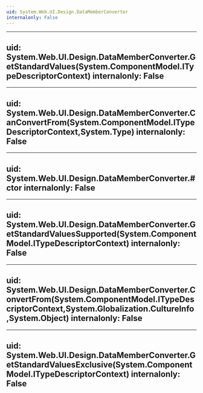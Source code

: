 ```yaml
---
uid: System.Web.UI.Design.DataMemberConverter
internalonly: False
---
```


---
uid: System.Web.UI.Design.DataMemberConverter.GetStandardValues(System.ComponentModel.ITypeDescriptorContext)
internalonly: False
---

---
uid: System.Web.UI.Design.DataMemberConverter.CanConvertFrom(System.ComponentModel.ITypeDescriptorContext,System.Type)
internalonly: False
---

---
uid: System.Web.UI.Design.DataMemberConverter.#ctor
internalonly: False
---

---
uid: System.Web.UI.Design.DataMemberConverter.GetStandardValuesSupported(System.ComponentModel.ITypeDescriptorContext)
internalonly: False
---

---
uid: System.Web.UI.Design.DataMemberConverter.ConvertFrom(System.ComponentModel.ITypeDescriptorContext,System.Globalization.CultureInfo,System.Object)
internalonly: False
---

---
uid: System.Web.UI.Design.DataMemberConverter.GetStandardValuesExclusive(System.ComponentModel.ITypeDescriptorContext)
internalonly: False
---
